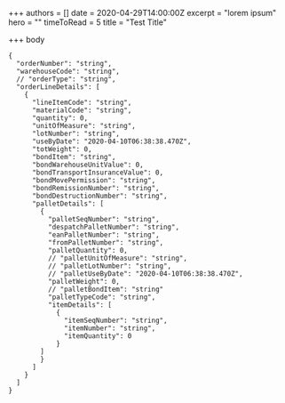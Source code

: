 +++
authors = []
date = 2020-04-29T14:00:00Z
excerpt = "lorem ipsum"
hero = ""
timeToRead = 5
title = "Test Title"

+++
body

    {
      "orderNumber": "string",
      "warehouseCode": "string",  
      // "orderType": "string",
      "orderLineDetails": [
        {
          "lineItemCode": "string",
          "materialCode": "string",
          "quantity": 0,
          "unitOfMeasure": "string",
          "lotNumber": "string",
          "useByDate": "2020-04-10T06:38:38.470Z",
          "totWeight": 0,
          "bondItem": "string",
          "bondWarehouseUnitValue": 0,
          "bondTransportInsuranceValue": 0,
          "bondMovePermission": "string",
          "bondRemissionNumber": "string",
          "bondDestructionNumber": "string",
          "palletDetails": [
            {
              "palletSeqNumber": "string",
              "despatchPalletNumber": "string",
              "eanPalletNumber": "string",
              "fromPalletNumber": "string",
              "palletQuantity": 0,
              // "palletUnitOfMeasure": "string",
              // "palletLotNumber": "string",
              // "palletUseByDate": "2020-04-10T06:38:38.470Z",
              "palletWeight": 0,
              // "palletBondItem": "string"
              "palletTypeCode": "string",
              "itemDetails": [
                {
                  "itemSeqNumber": "string", 
                  "itemNumber": "string",
                  "itemQuantity": 0 
                }
            ]
            }
          ]
        }
      ]
    }